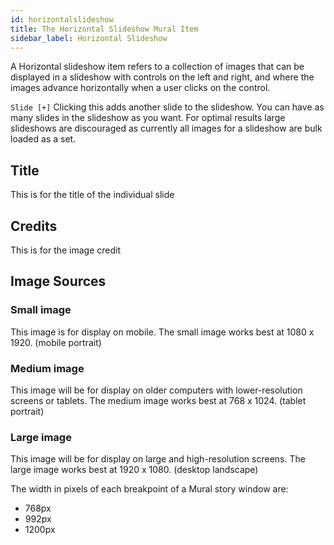 ```yaml
---
id: horizontalslideshow
title: The Horizontal Slideshow Mural Item
sidebar_label: Horizontal Slideshow
---
```


A Horizontal slideshow item refers to a collection of images that can be displayed in a slideshow with controls on the left and right, and where the images advance horizontally when a user clicks on the control.

`Slide [+]` Clicking this adds another slide to the slideshow. You can have as many slides in the slideshow as you want. For optimal results large slideshows are discouraged as currently all images for a slideshow are bulk loaded as a set.

## Title

This is for the title of the individual slide

## Credits

This is for the image credit

## Image Sources

### Small image

This image is for display on mobile. The small image works best at 1080 x 1920. (mobile portrait)

### Medium image

This image will be for display on older computers with lower-resolution screens or tablets. The medium image works best at 768 x 1024. (tablet portrait)

### Large image

This image will be for display on large and high-resolution screens. The large image works best at 1920 x 1080. (desktop landscape)

The width in pixels of each breakpoint of a Mural story window are:

- 768px
- 992px
- 1200px
